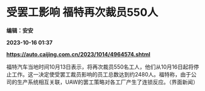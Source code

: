 # 受罢工影响 福特再次裁员550人
**编辑：安安**

**2023-10-16 01:37**

**https://auto.caijing.com.cn/2023/1014/4964574.shtml**

福特汽车当地时间10月13日表示，将再次裁员550名工人，他们从10月16日起将停止工作。这一决定使受罢工裁员影响的员工总数达到约2480人。福特称，由于公司的生产系统相互关联，UAW的罢工策略对各工厂产生了连锁反应。（界面新闻）